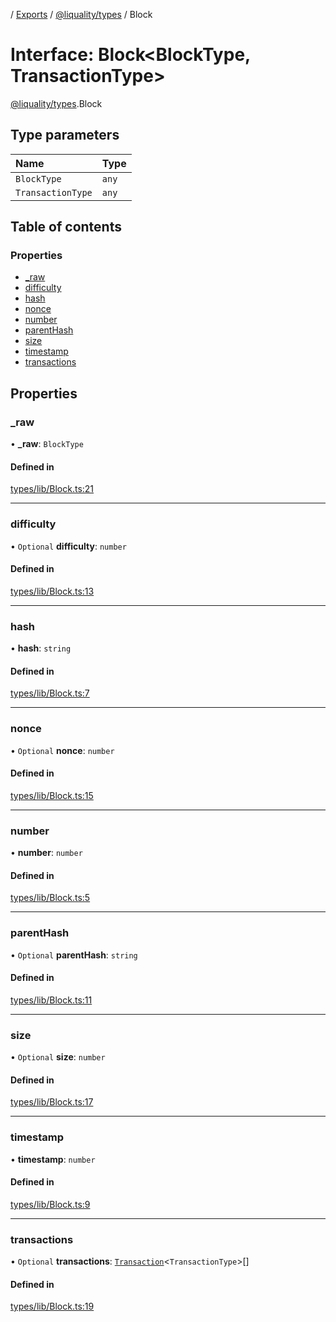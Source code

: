 [](../README.md) / [Exports](../modules.md) / [@liquality/types](../modules/liquality_types.md) / Block

# Interface: Block<BlockType, TransactionType\>

[@liquality/types](../modules/liquality_types.md).Block

## Type parameters

| Name | Type |
| :------ | :------ |
| `BlockType` | `any` |
| `TransactionType` | `any` |

## Table of contents

### Properties

- [\_raw](liquality_types.Block.md#_raw)
- [difficulty](liquality_types.Block.md#difficulty)
- [hash](liquality_types.Block.md#hash)
- [nonce](liquality_types.Block.md#nonce)
- [number](liquality_types.Block.md#number)
- [parentHash](liquality_types.Block.md#parenthash)
- [size](liquality_types.Block.md#size)
- [timestamp](liquality_types.Block.md#timestamp)
- [transactions](liquality_types.Block.md#transactions)

## Properties

### \_raw

• **\_raw**: `BlockType`

#### Defined in

[types/lib/Block.ts:21](https://github.com/liquality/chainabstractionlayer/blob/c190aa67/packages/types/lib/Block.ts#L21)

___

### difficulty

• `Optional` **difficulty**: `number`

#### Defined in

[types/lib/Block.ts:13](https://github.com/liquality/chainabstractionlayer/blob/c190aa67/packages/types/lib/Block.ts#L13)

___

### hash

• **hash**: `string`

#### Defined in

[types/lib/Block.ts:7](https://github.com/liquality/chainabstractionlayer/blob/c190aa67/packages/types/lib/Block.ts#L7)

___

### nonce

• `Optional` **nonce**: `number`

#### Defined in

[types/lib/Block.ts:15](https://github.com/liquality/chainabstractionlayer/blob/c190aa67/packages/types/lib/Block.ts#L15)

___

### number

• **number**: `number`

#### Defined in

[types/lib/Block.ts:5](https://github.com/liquality/chainabstractionlayer/blob/c190aa67/packages/types/lib/Block.ts#L5)

___

### parentHash

• `Optional` **parentHash**: `string`

#### Defined in

[types/lib/Block.ts:11](https://github.com/liquality/chainabstractionlayer/blob/c190aa67/packages/types/lib/Block.ts#L11)

___

### size

• `Optional` **size**: `number`

#### Defined in

[types/lib/Block.ts:17](https://github.com/liquality/chainabstractionlayer/blob/c190aa67/packages/types/lib/Block.ts#L17)

___

### timestamp

• **timestamp**: `number`

#### Defined in

[types/lib/Block.ts:9](https://github.com/liquality/chainabstractionlayer/blob/c190aa67/packages/types/lib/Block.ts#L9)

___

### transactions

• `Optional` **transactions**: [`Transaction`](liquality_types.Transaction.md)<`TransactionType`\>[]

#### Defined in

[types/lib/Block.ts:19](https://github.com/liquality/chainabstractionlayer/blob/c190aa67/packages/types/lib/Block.ts#L19)
